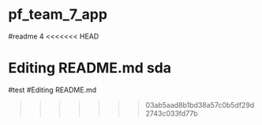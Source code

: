 # pf_team_7_app
#readme 4
<<<<<<< HEAD

Editing README.md
sda
=======
#test
#Editing README.md
>>>>>>> 03ab5aad8b1bd38a57c0b5df29d2743c033fd77b
